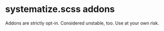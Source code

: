 systematize.scss addons
===

Addons are strictly opt-in.
Considered unstable, too.
Use at your own risk.
